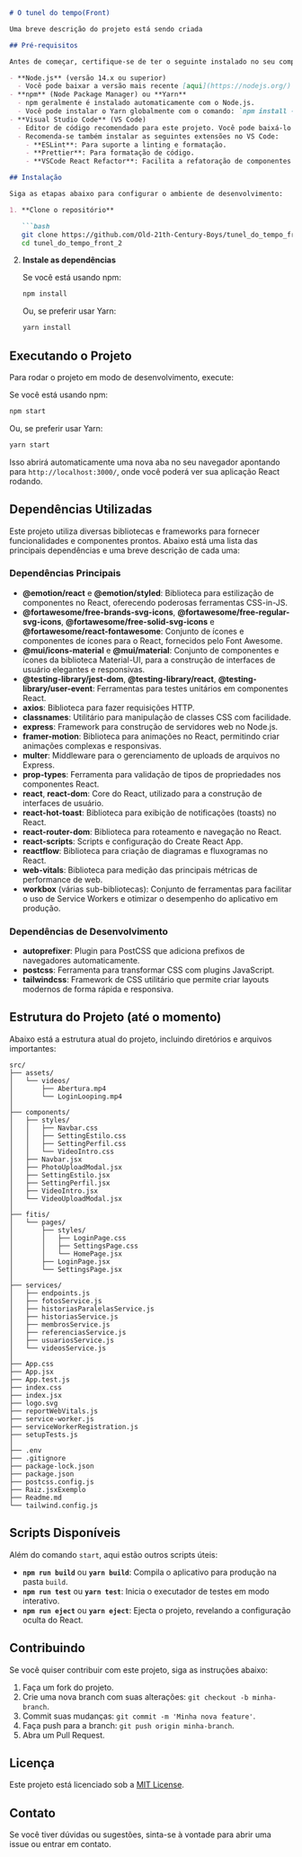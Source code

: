 ```markdown
# O tunel do tempo(Front)

Uma breve descrição do projeto está sendo criada

## Pré-requisitos

Antes de começar, certifique-se de ter o seguinte instalado no seu computador:

- **Node.js** (versão 14.x ou superior)
  - Você pode baixar a versão mais recente [aqui](https://nodejs.org/).
- **npm** (Node Package Manager) ou **Yarn**
  - npm geralmente é instalado automaticamente com o Node.js.
  - Você pode instalar o Yarn globalmente com o comando: `npm install --global yarn`.
- **Visual Studio Code** (VS Code)
  - Editor de código recomendado para este projeto. Você pode baixá-lo [aqui](https://code.visualstudio.com/).
  - Recomenda-se também instalar as seguintes extensões no VS Code:
    - **ESLint**: Para suporte a linting e formatação.
    - **Prettier**: Para formatação de código.
    - **VSCode React Refactor**: Facilita a refatoração de componentes React.

## Instalação

Siga as etapas abaixo para configurar o ambiente de desenvolvimento:

1. **Clone o repositório**

   ```bash
   git clone https://github.com/Old-21th-Century-Boys/tunel_do_tempo_front_2.git
   cd tunel_do_tempo_front_2
   ```

2. **Instale as dependências**

   Se você está usando npm:

   ```bash
   npm install
   ```

   Ou, se preferir usar Yarn:

   ```bash
   yarn install
   ```

## Executando o Projeto

Para rodar o projeto em modo de desenvolvimento, execute:

Se você está usando npm:

```bash
npm start
```

Ou, se preferir usar Yarn:

```bash
yarn start
```

Isso abrirá automaticamente uma nova aba no seu navegador apontando para `http://localhost:3000/`, onde você poderá ver sua aplicação React rodando.


## Dependências Utilizadas

Este projeto utiliza diversas bibliotecas e frameworks para fornecer funcionalidades e componentes prontos. Abaixo está uma lista das principais dependências e uma breve descrição de cada uma:

### Dependências Principais

- **@emotion/react** e **@emotion/styled**: Biblioteca para estilização de componentes no React, oferecendo poderosas ferramentas CSS-in-JS.
- **@fortawesome/free-brands-svg-icons**, **@fortawesome/free-regular-svg-icons**, **@fortawesome/free-solid-svg-icons** e **@fortawesome/react-fontawesome**: Conjunto de ícones e componentes de ícones para o React, fornecidos pelo Font Awesome.
- **@mui/icons-material** e **@mui/material**: Conjunto de componentes e ícones da biblioteca Material-UI, para a construção de interfaces de usuário elegantes e responsivas.
- **@testing-library/jest-dom**, **@testing-library/react**, **@testing-library/user-event**: Ferramentas para testes unitários em componentes React.
- **axios**: Biblioteca para fazer requisições HTTP.
- **classnames**: Utilitário para manipulação de classes CSS com facilidade.
- **express**: Framework para construção de servidores web no Node.js.
- **framer-motion**: Biblioteca para animações no React, permitindo criar animações complexas e responsivas.
- **multer**: Middleware para o gerenciamento de uploads de arquivos no Express.
- **prop-types**: Ferramenta para validação de tipos de propriedades nos componentes React.
- **react**, **react-dom**: Core do React, utilizado para a construção de interfaces de usuário.
- **react-hot-toast**: Biblioteca para exibição de notificações (toasts) no React.
- **react-router-dom**: Biblioteca para roteamento e navegação no React.
- **react-scripts**: Scripts e configuração do Create React App.
- **reactflow**: Biblioteca para criação de diagramas e fluxogramas no React.
- **web-vitals**: Biblioteca para medição das principais métricas de performance de web.
- **workbox** (várias sub-bibliotecas): Conjunto de ferramentas para facilitar o uso de Service Workers e otimizar o desempenho do aplicativo em produção.

### Dependências de Desenvolvimento

- **autoprefixer**: Plugin para PostCSS que adiciona prefixos de navegadores automaticamente.
- **postcss**: Ferramenta para transformar CSS com plugins JavaScript.
- **tailwindcss**: Framework de CSS utilitário que permite criar layouts modernos de forma rápida e responsiva.



## Estrutura do Projeto (até o momento)

Abaixo está a estrutura atual do projeto, incluindo diretórios e arquivos importantes:

```plaintext
src/
├── assets/
│   └── videos/
│       ├── Abertura.mp4
│       └── LoginLooping.mp4
│
├── components/
│   ├── styles/
│   │   ├── Navbar.css
│   │   ├── SettingEstilo.css
│   │   ├── SettingPerfil.css
│   │   └── VideoIntro.css
│   ├── Navbar.jsx
│   ├── PhotoUploadModal.jsx
│   ├── SettingEstilo.jsx
│   ├── SettingPerfil.jsx
│   ├── VideoIntro.jsx
│   └── VideoUploadModal.jsx
│
├── fitis/
│   └── pages/
│       ├── styles/
│       │   ├── LoginPage.css
│       │   ├── SettingsPage.css
│       │   └── HomePage.jsx
│       ├── LoginPage.jsx
│       └── SettingsPage.jsx
│
├── services/
│   ├── endpoints.js
│   ├── fotosService.js
│   ├── historiasParalelasService.js
│   ├── historiasService.js
│   ├── membrosService.js
│   ├── referenciasService.js
│   ├── usuariosService.js
│   └── videosService.js
│
├── App.css
├── App.jsx
├── App.test.js
├── index.css
├── index.jsx
├── logo.svg
├── reportWebVitals.js
├── service-worker.js
├── serviceWorkerRegistration.js
├── setupTests.js
│
├── .env
├── .gitignore
├── package-lock.json
├── package.json
├── postcss.config.js
├── Raiz.jsxExemplo
├── Readme.md
└── tailwind.config.js
```
## Scripts Disponíveis

Além do comando `start`, aqui estão outros scripts úteis:

- **`npm run build`** ou **`yarn build`**: Compila o aplicativo para produção na pasta `build`.
- **`npm run test`** ou **`yarn test`**: Inicia o executador de testes em modo interativo.
- **`npm run eject`** ou **`yarn eject`**: Ejecta o projeto, revelando a configuração oculta do React.

## Contribuindo

Se você quiser contribuir com este projeto, siga as instruções abaixo:

1. Faça um fork do projeto.
2. Crie uma nova branch com suas alterações: `git checkout -b minha-branch`.
3. Commit suas mudanças: `git commit -m 'Minha nova feature'`.
4. Faça push para a branch: `git push origin minha-branch`.
5. Abra um Pull Request.

## Licença

Este projeto está licenciado sob a [MIT License](LICENSE).

## Contato

Se você tiver dúvidas ou sugestões, sinta-se à vontade para abrir uma issue ou entrar em contato.

```